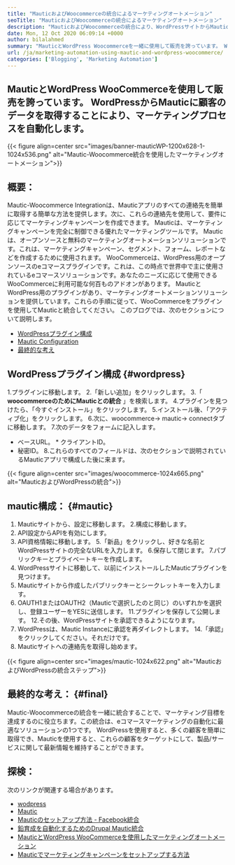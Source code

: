 ```yaml
---
title: "MauticおよびWoocommerceの統合によるマーケティングオートメーション" 
seoTitle: "MauticおよびWoocommerceの統合によるマーケティングオートメーション" 
description: "MauticおよびWoocommerceの統合により、WordPressサイトからMauticに連絡先情報を送信できます。これは、Mauticアプリを通じて製品を販売するのに役立ちます。" 
date: Mon, 12 Oct 2020 06:09:14 +0000
author: bilalahmed
summary: "MauticとWordPress Woocommerceを一緒に使用して販売を誇っています。 WordPressからMauticに顧客のデータを取得することにより、マーケティングプロセスを自動化します。" 
url: /ja/marketing-automation-using-mautic-and-wordpress-woocommerce/
categories: ['Blogging', 'Marketing Automation']
---
```


## MauticとWordPress WooCommerceを使用して販売を誇っています。 WordPressからMauticに顧客のデータを取得することにより、マーケティングプロセスを自動化します。

{{< figure align=center src="images/banner-mauticWP-1200x628-1-1024x536.png" alt="Mautic-Woocommerce統合を使用したマーケティングオートメーション">}}


## 概要：
Mautic-Woocommerce Integrationは、Mauticアプリのすべての連絡先を簡単に取得する簡単な方法を提供します。次に、これらの連絡先を使用して、要件に応じてマーケティングキャンペーンを作成できます。 Mauticは、マーケティングキャンペーンを完全に制御できる優れたマーケティングツールです。
Mauticは、オープンソースと無料のマーケティングオートメーションソリューションです。これは、マーケティングキャンペーン、セグメント、フォーム、レポートなどを作成するために使用されます。
WooCommerceは、WordPress用のオープンソースのeコマースプラグインです。これは、この時点で世界中で主に使用されているeコマースソリューションです。あなたのニーズに応じて使用できるWooCommerceに利用可能な何百ものアドオンがあります。
MauticとWordPress用のプラグインがあり、マーケティングオートメーションソリューションを提供しています。これらの手順に従って、WooCommerceをプラグインを使用してMauticと統合してください。
このブログでは、次のセクションについて説明します。
  * [WordPressプラグイン構成][2]
  * [Mautic Configuration][3]
  * [最終的な考え][4]

## WordPressプラグイン構成 {#wordpress}

  1.プラグインに移動します。
  2.「新しい追加」をクリックします。
  3.「  **woocommerceのためにMauticとの統合**  」を検索します。
  4.プラグインを見つけたら、「今すぐインストール」をクリックします。
  5.インストール後、「アクティブ化」をクリックします。
  6.次に、woocommerce-> mautic-> connectタブに移動します。
  7.次のデータをフォームに記入します。
* ベースURL。
      * クライアントID。
* 秘密ID。
  8.これらのすべてのフィールドは、次のセクションで説明されているMauticアプリで構成した後に来ます。

{{< figure align=center src="images/woocommerce-1024x665.png" alt="MauticおよびWordPressの統合">}}


## mautic構成： {#mautic}

  1. Mauticサイトから、設定に移動します。
  2.構成に移動します。
  3. API設定からAPIを有効にします。
  4. API資格情報に移動します。
  5.「新品」をクリックし、好きな名前とWordPressサイトの完全なURLを入力します。
  6.保存して閉じます。
  7.パブリックキーとプライベートキーを作成します。
  8. WordPressサイトに移動して、以前にインストールしたMauticプラグインを見つけます。
  9. Mauticサイトから作成したパブリックキーとシークレットキーを入力します。
 10. OAUTH1またはOAUTH2（Mauticで選択したのと同じ）のいずれかを選択し、登録ユーザーをYESに送信します。
 11.プラグインを保存して公開します。
 12.その後、WordPressサイトを承認できるようになります。
 13. WordPressは、Mautic Instanceに承認を再ダイレクトします。
 14.「承認」をクリックしてください。それだけです。
 15. Mauticサイトへの連絡先を取得し始めます。

{{< figure align=center src="images/mautic-1024x622.png" alt="MauticおよびWordPressの統合ステップ">}}


## 最終的な考え： {#final}

Mautic-Woocommerceの統合を一緒に統合することで、マーケティング目標を達成するのに役立ちます。この統合は、eコマースマーケティングの自動化に最適なソリューションの1つです。 WordPressを使用すると、多くの顧客を簡単に取得でき、Mauticを使用すると、これらの顧客をターゲットにして、製品/サービスに関して最新情報を維持することができます。

## 探検：
次のリンクが関連する場合があります。
  * [wodpress][6]
  * [Mautic][7]
  * [Mauticのセットアップ方法 -  Facebook統合][8]
  * [鉛育成を自動化するためのDrupal Mautic統合][9]
  * [MauticとWordPress WooCommerceを使用したマーケティングオートメーション][10]
  * [Mauticでマーケティングキャンペーンをセットアップする方法][11]



[1]: https://href.li/?https://wordpress.org/plugins/enhanced-woocommerce-mautic-integration/
[2]: #wordpress
[3]: #mautic
[4]: #final
[5]: https://href.li/?http://yourWordpressSite.com/wp-admin/admin.php
[6]: https://products.containerize.com/blogging/wordpress
[7]: https://products.containerize.com/marketing-automation/mautic
[8]: https://blog.containerize.com/marketing-automation/how-to-setup-mautic-facebook-integration/
[9]: https://blog.containerize.com/content-management/drupal-tutorial-automate-lead-growth-with-drupal-mautic/
[10]: https://blog.containerize.com/blogging/ja/marketing-automation-using-mautic-and-wordpress-woocommerce/
[11]: https://blog.containerize.com/marketing-automation/how-to-setup-marketing-campaigns-using-mautic-campaign-builder/
